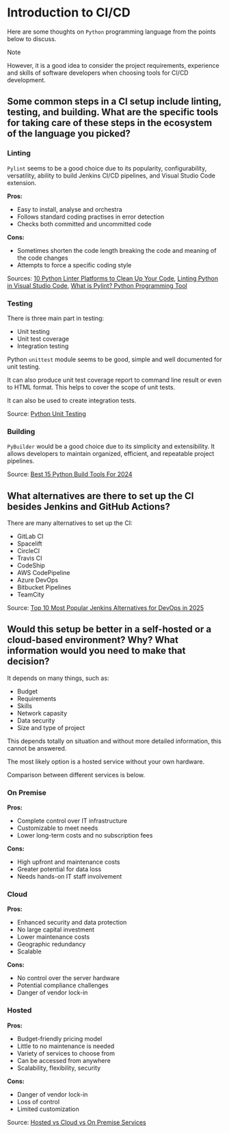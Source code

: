# Introduction to CI/CD

Here are some thoughts on `Python` programming language from the points below to discuss.

> [!NOTE]
> However, it is a good idea to consider the project requirements, experience and skills of software developers when choosing tools for CI/CD development.

## Some common steps in a CI setup include linting, testing, and building. What are the specific tools for taking care of these steps in the ecosystem of the language you picked?

### Linting

`Pylint` seems to be a good choice due to its popularity, configurability, versatility, ability to build Jenkins CI/CD pipelines, and Visual Studio Code extension.

**Pros:**
* Easy to install, analyse and orchestra
* Follows standard coding practises in error detection
* Checks both committed and uncommitted code

**Cons:**
* Sometimes shorten the code length breaking the code and meaning of the code changes
* Attempts to force a specific coding style

Sources: [10 Python Linter Platforms to Clean Up Your Code](https://geekflare.com/dev/python-linter-platforms/), [Linting Python in Visual Studio Code](https://code.visualstudio.com/docs/python/linting), [What is Pylint? Python Programming Tool](https://ipwithease.com/what-is-pylint-python-programming-tool/)

### Testing

There is three main part in testing:
* Unit testing
* Unit test coverage
* Integration testing

Python `unittest` module seems to be good, simple and well documented for unit testing.

It can also produce unit test coverage report to command line result or even to HTML format. This helps to cover the scope of unit tests. 

It can also be used to create integration tests. 

Source: [Python Unit Testing](https://www.pythontutorial.net/python-unit-testing/)

### Building

`PyBuilder` would be a good choice due to its simplicity and extensibility. It allows developers to maintain organized, efficient, and repeatable project pipelines.

Source: [Best 15 Python Build Tools For 2024](https://www.lambdatest.com/blog/python-build-tools/)

## What alternatives are there to set up the CI besides Jenkins and GitHub Actions?

There are many alternatives to set up the CI:
* GitLab CI
* Spacelift
* CircleCI
* Travis CI
* CodeShip
* AWS CodePipeline
* Azure DevOps
* Bitbucket Pipelines
* TeamCity


Source: [Top 10 Most Popular Jenkins Alternatives for DevOps in 2025](https://spacelift.io/blog/jenkins-alternatives)

## Would this setup be better in a self-hosted or a cloud-based environment? Why? What information would you need to make that decision?

It depends on many things, such as:
* Budget
* Requirements
* Skills
* Network capasity
* Data security
* Size and type of project

This depends totally on situation and without more detailed information, this cannot be answered.

The most likely option is a hosted service without your own hardware.

Comparison between different services is below.

### On Premise

**Pros:**
* Complete control over IT infrastructure
* Customizable to meet needs
* Lower long-term costs and no subscription fees

**Cons:**
* High upfront and maintenance costs
* Greater potential for data loss 
* Needs hands-on IT staff involvement

### Cloud

**Pros:**
* Enhanced security and data protection
* No large capital investment
* Lower maintenance costs
* Geographic redundancy
* Scalable

**Cons:**
* No control over the server hardware 
* Potential compliance challenges 
* Danger of vendor lock-in

### Hosted

**Pros:**
* Budget-friendly pricing model 
* Little to no maintenance is needed 
* Variety of services to choose from 
* Can be accessed from anywhere 
* Scalability, flexibility, security

**Cons:**
* Danger of vendor lock-in
* Loss of control
* Limited customization

Source: [Hosted vs Cloud vs On Premise Services](https://tealtech.com/blog/hosted-vs-cloud-vs-on-premise/)
